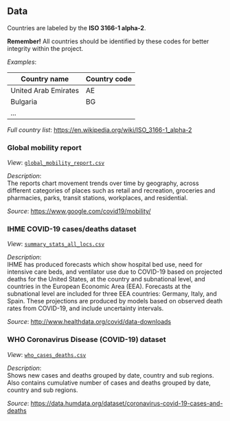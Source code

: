 ## Data

Countries are labeled by the **ISO 3166-1 alpha-2**. <br>

**Remember!** All countries should be identified by these codes for better integrity 
within the project. <br>

_Examples_:

| Country name          | Country code|
| ----------------------| ----------- |
| United Arab Emirates  | AE          |
| Bulgaria              | BG          |
| ...                   |             |

_Full country list_: https://en.wikipedia.org/wiki/ISO_3166-1_alpha-2 <br>


[iso_3_codes_alpha_2]: https://gist.githubusercontent.com/eli-halych/908ca870a39bbbf0348f253ec7b0270e/raw/a39d2369830dc823495b2d50a1c61297e963aed5/iso-3-countries-alpha-2.png "ISO 3166-1 alpha-2"



### Global mobility report
_View_: [`global_mobility_report.csv`](global_mobility_report.csv)

_Description_: <br>
The reports chart movement trends over time by geography, across different 
categories of places such as retail and recreation, groceries and pharmacies, 
parks, transit stations, workplaces, and residential.
 
_Source_: https://www.google.com/covid19/mobility/



### IHME COVID-19 cases/deaths dataset
_View_: [`summary_stats_all_locs.csv`](summary_stats_all_locs.csv)

_Description_: <br>
IHME has produced forecasts which show hospital bed use, need for intensive care beds, and
ventilator use due to COVID-19 based on projected deaths for the United States, at the country and
subnational level, and countries in the European Economic Area (EEA). Forecasts at the subnational
level are included for three EEA countries: Germany, Italy, and Spain. These projections are produced
by models based on observed death rates from COVID-19, and include uncertainty intervals. 

_Source_: http://www.healthdata.org/covid/data-downloads



### WHO Coronavirus Disease (COVID-19) dataset

_View_: [`who_cases_deaths.csv`](who_cases_deaths.csv)

_Description_: <br>
Shows new cases and deaths grouped by date, country and sub regions.
Also contains cumulative number of cases and deaths grouped by date, country 
and sub regions.

_Source_: https://data.humdata.org/dataset/coronavirus-covid-19-cases-and-deaths


